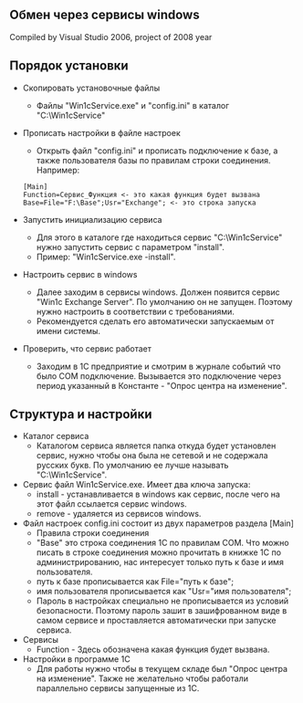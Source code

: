 ## Обмен через сервисы windows

Compiled by Visual Studio 2006, project of 2008 year

## Порядок установки

* Скопировать установочные файлы
    * Файлы "Win1cService.exe" и "config.ini" в каталог "C:\Win1cService"
* Прописать настройки в файле настроек
    * Открыть файл "config.ini" и прописать подключение к базе, а также пользователя базы по правилам строки соединения.
    Например: 
    ```
    [Main]
    Function=Сервис_Функция <- это какая функция будет вызвана
    Base=File="F:\Base";Usr="Exchange"; <- это строка запуска
    ```

* Запустить инициализацию сервиса
    * Для этого в каталоге где находиться сервис "C:\Win1cService" нужно запустить сервис с параметром "install". 
    * Пример: "Win1cService.exe -install".
* Настроить сервис в windows
    * Далее заходим в сервисы windows. Должен появится сервис "Win1c Exchange Server". По умолчанию он не запущен. Поэтому нужно настроить в соответствии с требованиями.
    * Рекомендуется сделать его автоматически запускаемым от имени системы.
* Проверить, что сервис работает
    * Заходим в 1С предприятие и смотрим в журнале событий что было COM подключение. Вызывается это подключение через период указанный в Константе - "Опрос центра на изменение".

## Структура и настройки

* Каталог сервиса
    * Каталогом сервиса является папка откуда будет установлен сервис, нужно чтобы она была не сетевой и не содержала русских букв. По умолчанию ее лучше называть "C:\Win1cService".
* Сервис файл Win1cService.exe. Имеет два ключа запуска:
    * install - устанавливается в windows как сервис, после чего на этот файл ссылается сервис windows.</li>
    * remove - удаляется из сервисов windows.
* Файл настроек config.ini состоит из двух параметров раздела [Main]
    * Правила строки соединения
    * "Base" это строка соединения 1С по правилам COM. Что можно писать в строке соединения можно прочитать в книжке 1С по администрированию, нас интересует только путь к базе и имя пользователя.
    * путь к базе прописывается как File="путь к базе";
    * имя пользователя прописывается как "Usr="имя пользователя";
    * Пароль в настройках специально не прописывается из условий безопасности. Поэтому пароль зашит в зашифрованном виде в самом сервисе и проставляется автоматически при запуске сервиса.
* Сервисы
    * Function - Здесь обозначена какая функция будет вызвана.
* Настройки в программе 1С
    * Для работы нужно чтобы в текущем складе был "Опрос центра на изменение". Также не желательно чтобы работали параллельно сервисы запущенные из 1С.
